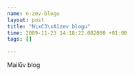```yaml
--- 
name: n-zev-blogu
layout: post
title: "N\xC3\xA1zev blogu"
time: 2009-11-23 14:18:22.082000 +01:00
tags: []

---
```

Mailův blog
